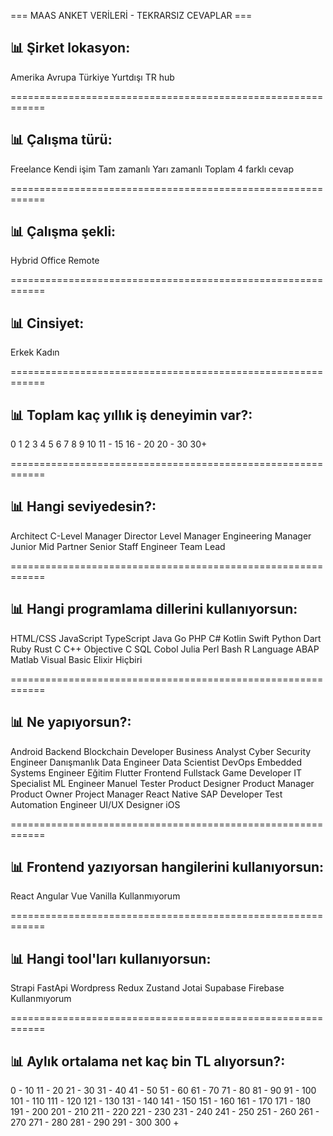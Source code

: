 === MAAS ANKET VERİLERİ - TEKRARSIZ CEVAPLAR ===

📊 Şirket lokasyon:
--------------------------------------------------
Amerika
Avrupa
Türkiye
Yurtdışı TR hub

============================================================

📊 Çalışma türü:
--------------------------------------------------
Freelance
Kendi işim
Tam zamanlı
Yarı zamanlı
Toplam 4 farklı cevap

============================================================

📊 Çalışma şekli:
--------------------------------------------------
Hybrid
Office
Remote

============================================================

📊 Cinsiyet:
--------------------------------------------------
Erkek
Kadın

============================================================

📊 Toplam kaç yıllık iş deneyimin var?:
--------------------------------------------------
0
1
2
3
4
5
6
7
8
9
10
11 - 15
16 - 20
20 - 30
30+

============================================================

📊 Hangi seviyedesin?:
--------------------------------------------------
Architect
C-Level Manager
Director Level Manager
Engineering Manager
Junior
Mid
Partner
Senior
Staff Engineer
Team Lead

============================================================

📊 Hangi programlama dillerini kullanıyorsun:
--------------------------------------------------
HTML/CSS
JavaScript
TypeScript
Java
Go
PHP
C#
Kotlin
Swift
Python
Dart
Ruby
Rust
C
C++
Objective C
SQL
Cobol
Julia
Perl
Bash
R Language
ABAP
Matlab
Visual Basic
Elixir
Hiçbiri

============================================================

📊 Ne yapıyorsun?:
--------------------------------------------------
Android
Backend
Blockchain Developer
Business Analyst
Cyber Security Engineer
Danışmanlık
Data Engineer
Data Scientist
DevOps
Embedded Systems Engineer
Eğitim
Flutter
Frontend
Fullstack
Game Developer
IT Specialist
ML Engineer
Manuel Tester
Product Designer
Product Manager
Product Owner
Project Manager
React Native
SAP Developer
Test Automation Engineer
UI/UX Designer
iOS

============================================================

📊 Frontend yazıyorsan hangilerini kullanıyorsun:
--------------------------------------------------
React
Angular
Vue
Vanilla
Kullanmıyorum

============================================================

📊 Hangi tool'ları kullanıyorsun:
--------------------------------------------------
Strapi
FastApi
Wordpress
Redux
Zustand
Jotai
Supabase
Firebase
Kullanmıyorum

============================================================

📊 Aylık ortalama net kaç bin TL alıyorsun?:
--------------------------------------------------
0 - 10
11 - 20
21 - 30
31 - 40
41 - 50
51 - 60
61 - 70
71 - 80
81 - 90
91 - 100
101 - 110
111 - 120
121 - 130
131 - 140
141 - 150
151 - 160
161 - 170
171 - 180
191 - 200
201 - 210
211 - 220
221 - 230
231 - 240
241 - 250
251 - 260
261 - 270
271 - 280
281 - 290
291 - 300
300 +